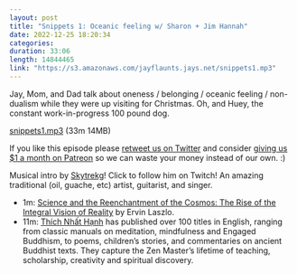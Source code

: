 ```yaml
---
layout: post
title: "Snippets 1: Oceanic feeling w/ Sharon + Jim Hannah"
date: 2022-12-25 18:20:34
categories: 
duration: 33:06
length: 14844465
link: "https://s3.amazonaws.com/jayflaunts.jays.net/snippets1.mp3"
---
```


Jay, Mom, and Dad talk about oneness / belonging / oceanic feeling / non-dualism while they
were up visiting for Christmas. Oh, and Huey, the constant work-in-progress 100 pound dog.

<a href="{{site.storage_url}}/snippets1.mp3" target="_blank">snippets1.mp3</a> (33m 14MB)

If you like this episode please [retweet us on Twitter](https://twitter.com/jayflaunts)
and consider [giving us $1 a month on Patreon](https://www.patreon.com/jayflaunts)
so we can waste your money instead of our own. :)

Musical intro by [Skytrekg](http://twitch.tv/skytrekg)! Click to follow him on Twitch! An amazing traditional
(oil, guache, etc) artist, guitarist, and singer.

* 1m: [Science and the Reenchantment of the Cosmos: The Rise of the Integral Vision of Reality](https://www.amazon.com/Science-Reenchantment-Cosmos-Integral-Reality/dp/1594771022) by Ervin Laszlo.
* 11m: [Thích Nhất Hạnh](https://plumvillage.org/thich-nhat-hanh/key-books/) has published over 100 titles in English, ranging from classic manuals on meditation, mindfulness and Engaged Buddhism, to poems, children’s stories, and commentaries on ancient Buddhist texts. They capture the Zen Master’s lifetime of teaching, scholarship, creativity and spiritual discovery. 


